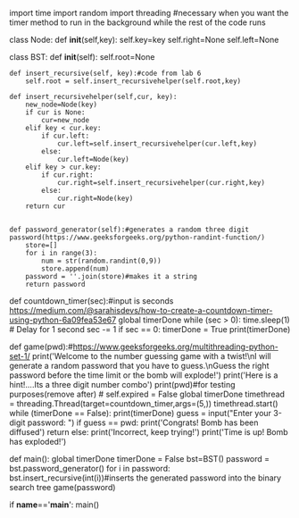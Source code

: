 import time
import random
import threading #necessary when you want the timer method to run in the background while the rest of the code runs

class Node:
    def __init__(self,key):
        self.key=key
        self.right=None
        self.left=None
        
class BST:
    def __init__(self):
        self.root=None
        
    def insert_recursive(self, key):#code from lab 6
        self.root = self.insert_recursivehelper(self.root,key)
    
    def insert_recursivehelper(self,cur, key):
        new_node=Node(key)
        if cur is None:
            cur=new_node
        elif key < cur.key:
            if cur.left:
                cur.left=self.insert_recursivehelper(cur.left,key)
            else:
                cur.left=Node(key)
        elif key > cur.key:
            if cur.right:
                cur.right=self.insert_recursivehelper(cur.right,key)
            else:
                cur.right=Node(key)
        return cur
                        
                      
    def password_generator(self):#generates a random three digit password(https://www.geeksforgeeks.org/python-randint-function/)
        store=[]
        for i in range(3):
            num = str(random.randint(0,9))
            store.append(num)
        password = ''.join(store)#makes it a string
        return password
        
        
        
def countdown_timer(sec):#input is seconds https://medium.com/@sarahisdevs/how-to-create-a-countdown-timer-using-python-6a09fea53e67
    global timerDone
    while (sec > 0):
        time.sleep(1)  # Delay for 1 second
        sec -= 1
    if sec == 0:
        timerDone = True
        print(timerDone)

def game(pwd):#https://www.geeksforgeeks.org/multithreading-python-set-1/
    print('Welcome to the number guessing game with a twist!\nI will generate a random password that you have to guess.\nGuess the right password before the time limit or the bomb will explode!')
    print('Here is a hint!....Its a three digit number combo')
    print(pwd)#for testing purposes(remove after)
    # self.expired = False
    global timerDone
    timethread = threading.Thread(target=countdown_timer,args=(5,))
    timethread.start()
    while (timerDone == False):
        print(timerDone)
        guess = input("Enter your 3-digit password: ")
        if guess == pwd:
            print('Congrats! Bomb has been diffused')
            return
        else:
            print('Incorrect, keep trying!')
    print('Time is up! Bomb has exploded!')
                    
    
def main():
    global timerDone
    timerDone = False
    bst=BST()
    password = bst.password_generator()
    for i in password:
        bst.insert_recursive(int(i))#inserts the generated password into the binary search tree
    game(password)
    
if __name__=='__main__':
    main()
